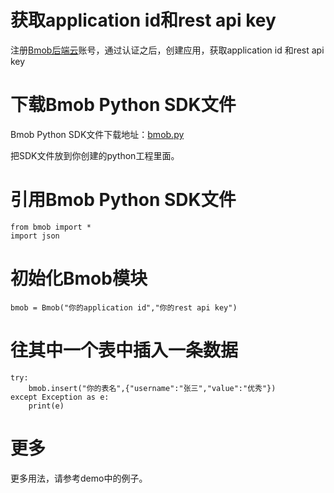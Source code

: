 # 获取application id和rest api key
注册[Bmob后端云](https://www.bmobapp.com)账号，通过认证之后，创建应用，获取application id 和rest api key

# 下载Bmob Python SDK文件
Bmob Python SDK文件下载地址：[bmob.py](./bmob.py) 

把SDK文件放到你创建的python工程里面。

# 引用Bmob Python SDK文件
```
from bmob import *
import json
```

# 初始化Bmob模块
```
bmob = Bmob("你的application id","你的rest api key")
```

# 往其中一个表中插入一条数据
```
try:
    bmob.insert("你的表名",{"username":"张三","value":"优秀"})
except Exception as e:
    print(e)
```

# 更多
更多用法，请参考demo中的例子。
